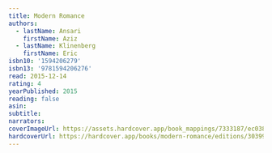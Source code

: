 ```yaml
---
title: Modern Romance
authors:
  - lastName: Ansari
    firstName: Aziz
  - lastName: Klinenberg
    firstName: Eric
isbn10: '1594206279'
isbn13: '9781594206276'
read: 2015-12-14
rating: 4
yearPublished: 2015
reading: false
asin:
subtitle:
narrators:
coverImageUrl: https://assets.hardcover.app/book_mappings/7333187/ec03824f57546809f48806cf464fbcba9723943d.jpeg
hardcoverUrl: https://hardcover.app/books/modern-romance/editions/30399481
---
```

